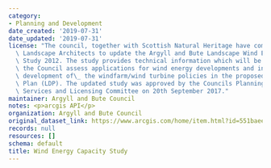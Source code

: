 ```yaml
---
category:
- Planning and Development
date_created: '2019-07-31'
date_updated: '2019-07-31'
license: "The council, together with Scottish Natural Heritage have commissioned Consultant\
  \ Landscape Architects to update the Argyll and Bute Landscape Wind Energy Capacity\
  \ Study 2012. The study provides technical information which will be used to help\
  \ the Council assess applications for wind energy developments and inform the\_\
  \ development of\_ the windfarm/wind turbine policies in the proposed Local Development\
  \ Plan (LDP). The updated study was approved by the Councils Planning Protective\
  \ Services and Licensing Committee on 20th September 2017."
maintainer: Argyll and Bute Council
notes: <p>arcgis API</p>
organization: Argyll and Bute Council
original_dataset_link: https://www.arcgis.com/home/item.html?id=551baee4d4784e5899d3d5cc4512d1fb
records: null
resources: []
schema: default
title: Wind Energy Capacity Study
---
```

